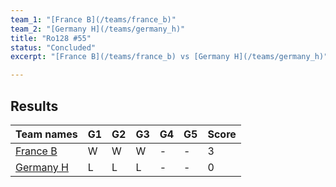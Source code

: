 ```yaml
---
team_1: "[France B](/teams/france_b)"
team_2: "[Germany H](/teams/germany_h)"
title: "Ro128 #55"
status: "Concluded"
excerpt: "[France B](/teams/france_b) vs [Germany H](/teams/germany_h)"

---
```

## Results

| Team names | G1 | G2 | G3 | G4 | G5 | Score |
| -- | -- | -- | -- | -- | -- | -- |
| [France B](/teams/france_b) | W | W | W | - | - | 3 |
| [Germany H](/teams/germany_h) | L | L | L | - | - | 0 |
